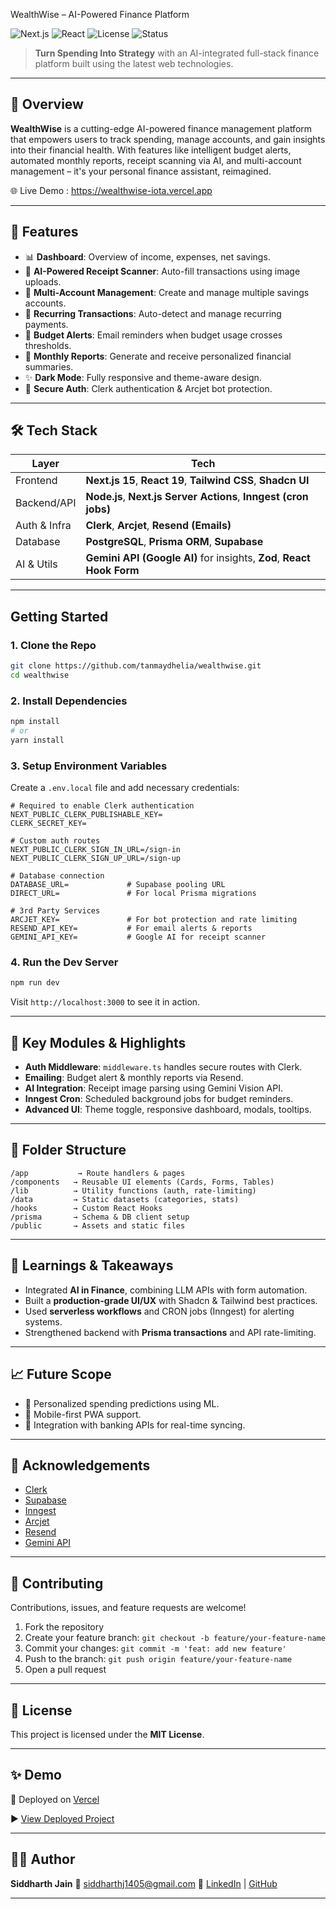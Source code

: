 WealthWise – AI-Powered Finance Platform

![Next.js](https://img.shields.io/badge/Next.js-15-blue)
![React](https://img.shields.io/badge/React-19-blue)
![License](https://img.shields.io/badge/license-MIT-green)
![Status](https://img.shields.io/badge/status-active-brightgreen)

> **Turn Spending Into Strategy** with an AI-integrated full-stack finance platform built using the latest web technologies.


---

## 🚀 Overview

**WealthWise** is a cutting-edge AI-powered finance management platform that empowers users to track spending, manage accounts, and gain insights into their financial health. With features like intelligent budget alerts, automated monthly reports, receipt scanning via AI, and multi-account management – it's your personal finance assistant, reimagined.

🌐 Live Demo : https://wealthwise-iota.vercel.app

---

## 🧠 Features

- 📊 **Dashboard**: Overview of income, expenses, net savings.
- 🧾 **AI-Powered Receipt Scanner**: Auto-fill transactions using image uploads.
- 💼 **Multi-Account Management**: Create and manage multiple savings accounts.
- 🔁 **Recurring Transactions**: Auto-detect and manage recurring payments.
- 🔔 **Budget Alerts**: Email reminders when budget usage crosses thresholds.
- 📅 **Monthly Reports**: Generate and receive personalized financial summaries.
- ✨ **Dark Mode**: Fully responsive and theme-aware design.
- 🔐 **Secure Auth**: Clerk authentication & Arcjet bot protection.

---

## 🛠️ Tech Stack

| Layer        | Tech                                                                 |
|--------------|----------------------------------------------------------------------|
| Frontend     | **Next.js 15**, **React 19**, **Tailwind CSS**, **Shadcn UI**        |
| Backend/API  | **Node.js**, **Next.js Server Actions**, **Inngest (cron jobs)**     |
| Auth & Infra | **Clerk**, **Arcjet**, **Resend (Emails)**                           |
| Database     | **PostgreSQL**, **Prisma ORM**, **Supabase**                         |
| AI & Utils   | **Gemini API (Google AI)** for insights, **Zod**, **React Hook Form**|

---

## Getting Started

### 1. Clone the Repo

```bash
git clone https://github.com/tanmaydhelia/wealthwise.git
cd wealthwise
```

### 2. Install Dependencies

```bash
npm install
# or
yarn install
```

### 3. Setup Environment Variables

Create a `.env.local` file and add necessary credentials:

```env
# Required to enable Clerk authentication
NEXT_PUBLIC_CLERK_PUBLISHABLE_KEY=
CLERK_SECRET_KEY=

# Custom auth routes
NEXT_PUBLIC_CLERK_SIGN_IN_URL=/sign-in
NEXT_PUBLIC_CLERK_SIGN_UP_URL=/sign-up

# Database connection
DATABASE_URL=             # Supabase pooling URL
DIRECT_URL=               # For local Prisma migrations

# 3rd Party Services
ARCJET_KEY=               # For bot protection and rate limiting
RESEND_API_KEY=           # For email alerts & reports
GEMINI_API_KEY=           # Google AI for receipt scanner

```

### 4. Run the Dev Server

```bash
npm run dev
```

Visit `http://localhost:3000` to see it in action.

---

## 🧪 Key Modules & Highlights

* **Auth Middleware**: `middleware.ts` handles secure routes with Clerk.
* **Emailing**: Budget alert & monthly reports via Resend.
* **AI Integration**: Receipt image parsing using Gemini Vision API.
* **Inngest Cron**: Scheduled background jobs for budget reminders.
* **Advanced UI**: Theme toggle, responsive dashboard, modals, tooltips.

---

## 📂 Folder Structure

```
/app           → Route handlers & pages
/components   → Reusable UI elements (Cards, Forms, Tables)
/lib          → Utility functions (auth, rate-limiting)
/data         → Static datasets (categories, stats)
/hooks        → Custom React Hooks
/prisma       → Schema & DB client setup
/public       → Assets and static files
```

---

## 🧠 Learnings & Takeaways

* Integrated **AI in Finance**, combining LLM APIs with form automation.
* Built a **production-grade UI/UX** with Shadcn & Tailwind best practices.
* Used **serverless workflows** and CRON jobs (Inngest) for alerting systems.
* Strengthened backend with **Prisma transactions** and API rate-limiting.

---

## 📈 Future Scope

* 🔮 Personalized spending predictions using ML.
* 📱 Mobile-first PWA support.
* 🏦 Integration with banking APIs for real-time syncing.

---

## 🙌 Acknowledgements

* [Clerk](https://clerk.dev/)
* [Supabase](https://supabase.com/)
* [Inngest](https://www.inngest.com/)
* [Arcjet](https://arcjet.com/)
* [Resend](https://resend.com/)
* [Gemini API](https://deepmind.google/technologies/gemini/)

---

## 🤝 Contributing

Contributions, issues, and feature requests are welcome!

1. Fork the repository
2. Create your feature branch: `git checkout -b feature/your-feature-name`
3. Commit your changes: `git commit -m 'feat: add new feature'`
4. Push to the branch: `git push origin feature/your-feature-name`
5. Open a pull request

---

## 📄 License

This project is licensed under the **MIT License**.

---

## ✨ Demo
🚀 Deployed on [Vercel](https://vercel.com/)

▶️ [View Deployed Project](https://wealthwise-iota.vercel.app)

---

## 🙋‍♂️ Author

**Siddharth Jain**
📧 [siddharthj1405@gmail.com](mailto:siddharthj1405@gmail.com)
🔗 [LinkedIn](https://www.linkedin.com/in/siddharthj1405) | [GitHub](https://github.com/siddharthj14)

---
